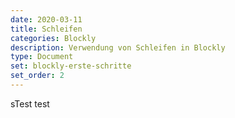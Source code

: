 ```yaml
---
date: 2020-03-11
title: Schleifen
categories: Blockly
description: Verwendung von Schleifen in Blockly
type: Document
set: blockly-erste-schritte
set_order: 2
---
```


sTest test